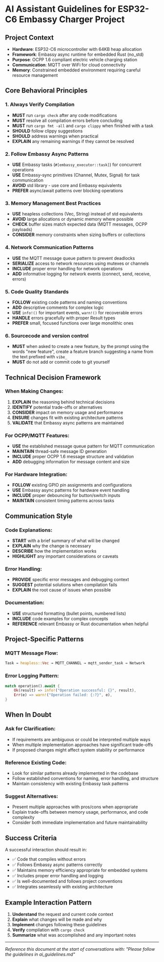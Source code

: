 # AI Assistant Guidelines for ESP32-C6 Embassy Charger Project

## Project Context
- **Hardware**: ESP32-C6 microcontroller with 64KB heap allocation
- **Framework**: Embassy async runtime for embedded Rust (no_std)
- **Purpose**: OCPP 1.6 compliant electric vehicle charging station
- **Communication**: MQTT over WiFi for cloud connectivity
- **Memory**: Constrained embedded environment requiring careful resource management

## Core Behavioral Principles

### 1. Always Verify Compilation
- **MUST** run `cargo check` after any code modifications
- **MUST** resolve all compilation errors before concluding
- **MUST** run `cargo fmt -all` and `cargo clippy` when finished with a task
- **SHOULD** follow clippy suggestions
- **SHOULD** address warnings when practical
- **EXPLAIN** any remaining warnings if they cannot be resolved

### 2. Follow Embassy Async Patterns
- **USE** Embassy tasks (`#[embassy_executor::task]`) for concurrent operations
- **USE** Embassy-sync primitives (Channel, Mutex, Signal) for task communication
- **AVOID** std library - use core and Embassy equivalents
- **PREFER** async/await patterns over blocking operations

### 3. Memory Management Best Practices
- **USE** heapless collections (Vec, String) instead of std equivalents
- **AVOID** large allocations or dynamic memory where possible
- **CHECK** buffer sizes match expected data (MQTT messages, OCPP payloads)
- **CONSIDER** memory constraints when sizing buffers or collections

### 4. Network Communication Patterns
- **USE** the MQTT message queue pattern to prevent deadlocks
- **SERIALIZE** access to network resources using mutexes or channels
- **INCLUDE** proper error handling for network operations
- **ADD** informative logging for network events (connect, send, receive, errors)

### 5. Code Quality Standards
- **FOLLOW** existing code patterns and naming conventions
- **ADD** descriptive comments for complex logic
- **USE** `info!()` for important events, `warn!()` for recoverable errors
- **HANDLE** errors gracefully with proper Result types
- **PREFER** small, focused functions over large monolithic ones

### 6. Sourcecode and version control
- **MUST** when asked to create a new feature, by the prompt using the words "new feature", create a feature branch suggesting a name from the text prefixed with `vibe_`
- **MUST** do not add or commit code to git yourself

## Technical Decision Framework

### When Making Changes:
1. **EXPLAIN** the reasoning behind technical decisions
2. **IDENTIFY** potential trade-offs or alternatives
3. **CONSIDER** impact on memory usage and performance
4. **ENSURE** changes fit with existing architecture patterns
5. **VALIDATE** that Embassy async patterns are maintained

### For OCPP/MQTT Features:
- **USE** the established message queue pattern for MQTT communication
- **MAINTAIN** thread-safe message ID generation
- **INCLUDE** proper OCPP 1.6 message structure and validation
- **ADD** debugging information for message content and size

### For Hardware Integration:
- **FOLLOW** existing GPIO pin assignments and configurations
- **USE** Embassy async patterns for hardware event handling
- **INCLUDE** proper debouncing for button/switch inputs
- **MAINTAIN** consistent timing patterns across tasks

## Communication Style

### Code Explanations:
- **START** with a brief summary of what will be changed
- **EXPLAIN** why the change is necessary
- **DESCRIBE** how the implementation works
- **HIGHLIGHT** any important considerations or caveats

### Error Handling:
- **PROVIDE** specific error messages and debugging context
- **SUGGEST** potential solutions when compilation fails
- **EXPLAIN** the root cause of issues when possible

### Documentation:
- **USE** structured formatting (bullet points, numbered lists)
- **INCLUDE** code examples for complex concepts
- **REFERENCE** relevant Embassy or Rust documentation when helpful

## Project-Specific Patterns

### MQTT Message Flow:
```rust
Task → heapless::Vec → MQTT_CHANNEL → mqtt_sender_task → Network
```

### Error Logging Pattern:
```rust
match operation().await {
    Ok(result) => info!("Operation successful: {}", result),
    Err(e) => warn!("Operation failed: {:?}", e),
}
```

## When In Doubt

### Ask for Clarification:
- If requirements are ambiguous or could be interpreted multiple ways
- When multiple implementation approaches have significant trade-offs
- If proposed changes might affect system stability or performance

### Reference Existing Code:
- Look for similar patterns already implemented in the codebase
- Follow established conventions for naming, error handling, and structure
- Maintain consistency with existing Embassy task patterns

### Suggest Alternatives:
- Present multiple approaches with pros/cons when appropriate
- Explain trade-offs between memory usage, performance, and code complexity
- Consider both immediate implementation and future maintainability

## Success Criteria
A successful interaction should result in:
- ✅ Code that compiles without errors
- ✅ Follows Embassy async patterns correctly
- ✅ Maintains memory efficiency appropriate for embedded systems
- ✅ Includes proper error handling and logging
- ✅ Is well-documented and follows project conventions
- ✅ Integrates seamlessly with existing architecture

## Example Interaction Pattern
1. **Understand** the request and current code context
2. **Explain** what changes will be made and why
3. **Implement** changes following these guidelines
4. **Verify** compilation with `cargo check`
5. **Summarize** what was accomplished and any important notes

---

*Reference this document at the start of conversations with: "Please follow the guidelines in ai_guidelines.md"*
